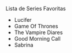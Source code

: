 Lista de Series Favoritas

- Lucifer
- Game Of Thrones
- The Vampire Diares
- Good Morning Call
- Sabrina 
